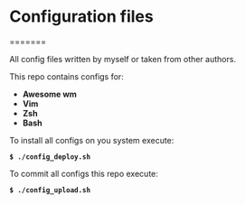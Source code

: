 # Configuration files
=======

All config files written by myself or taken from other authors.

This repo contains configs for:
- **Awesome wm**
- **Vim**
- **Zsh**
- **Bash**

To install all configs on you system execute:

**`$ ./config_deploy.sh`**

To commit all configs this repo execute:

**`$ ./config_upload.sh`**
